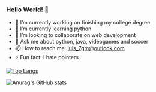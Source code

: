 ### Hello World! 👋



- 🔭 I’m currently working on finishing my college degree
- 🌱 I’m currently learning python
- 👯 I’m looking to collaborate on web development 
- 💬 Ask me about python, java, videogames and soccer
- 📫 How to reach me: luis_7gm@outlook.com 
- ⚡ Fun fact: I hate pointers

[![Top Langs](https://github-readme-stats.vercel.app/api/top-langs/?username=LuisGM117&layout=compact&theme=darcula)](https://github.com/anuraghazra/github-readme-stats)


![Anurag's GitHub stats](https://github-readme-stats.vercel.app/api?username=LuisGM117&show_icons=true&theme=darcula)

